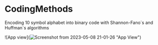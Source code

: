 # CodingMethods
Encoding 10 symbol alphabet into binary code with Shannon-Fano´s and Huffman´s algorithms

![App view](![Screenshot from 2023-05-08 21-01-26](https://user-images.githubusercontent.com/113254850/236909748-cf75a88b-fa83-4892-818f-0f79705ab666.png) "App View")
